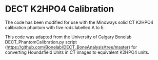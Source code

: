 # DECT K2HPO4 Calibration 

The code has been modified for use with the Mindways solid CT K2HPO4 calibration phantom with five rods labelled A to E. <br>

 This code was adapted from the University of Calgary Bonelab DECT_PhantomCalibration.py script (https://github.com/Bonelab/DECT_BoneAnalysis/tree/master) for converting Houndsfield Units in CT images to equivalent K2HPO4 units. <br>





